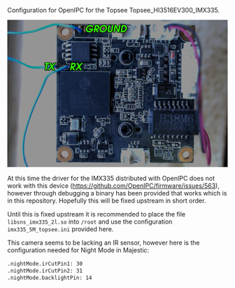 Configuration for OpenIPC for the Topsee Topsee_HI3516EV300_IMX335.

![PCB](pcb.jpg)

At this time the driver for the IMX335 distributed with OpenIPC does not work
with this device (https://github.com/OpenIPC/firmware/issues/563), however
through debugging a binary has been provided that works which is in this
repository. Hopefully this will be fixed upstream in short order.

Until this is fixed upstream it is recommended to place the file
`libsns_imx335_2l.so` into `/root` and use the configuration
`imx335_5M_topsee.ini` provided here.

This camera seems to be lacking an IR sensor, however here is the configuration
needed for Night Mode in Majestic:

```
.nightMode.irCutPin1: 30
.nightMode.irCutPin2: 31
.nightMode.backlightPin: 14
```
